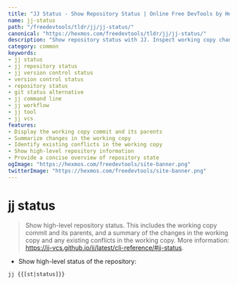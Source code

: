 ```yaml
---
title: "JJ Status - Show Repository Status | Online Free DevTools by Hexmos"
name: jj-status
path: "/freedevtools/tldr/jj/jj-status/"
canonical: "https://hexmos.com/freedevtools/tldr/jj/jj-status/"
description: "Show repository status with JJ. Inspect working copy changes and identify conflicts using the command line. Free online tool, no registration required."
category: common
keywords:
- jj status
- jj repository status
- jj version control status
- version control status
- repository status
- git status alternative
- jj command line
- jj workflow
- jj tool
- jj vcs
features:
- Display the working copy commit and its parents
- Summarize changes in the working copy
- Identify existing conflicts in the working copy
- Show high-level repository information
- Provide a concise overview of repository state
ogImage: "https://hexmos.com/freedevtools/site-banner.png"
twitterImage: "https://hexmos.com/freedevtools/site-banner.png"
---
```


# jj status

> Show high-level repository status.
> This includes the working copy commit and its parents, and a summary of the changes in the working copy and any existing conflicts in the working copy.
> More information: <https://jj-vcs.github.io/jj/latest/cli-reference/#jj-status>.

- Show high-level status of the repository:

`jj {{[st|status]}}`
